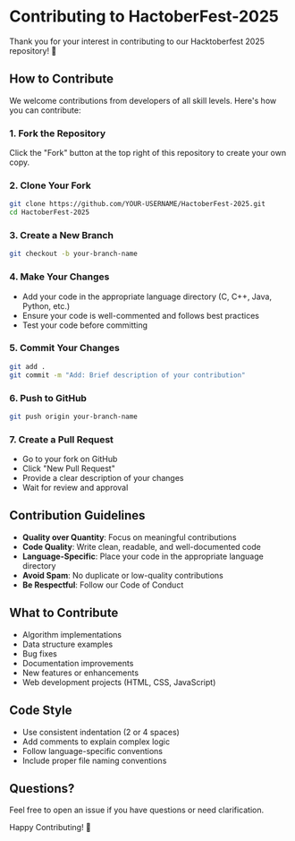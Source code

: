 # Contributing to HactoberFest-2025

Thank you for your interest in contributing to our Hacktoberfest 2025 repository! 🎉

## How to Contribute

We welcome contributions from developers of all skill levels. Here's how you can contribute:

### 1. Fork the Repository
Click the "Fork" button at the top right of this repository to create your own copy.

### 2. Clone Your Fork
```bash
git clone https://github.com/YOUR-USERNAME/HactoberFest-2025.git
cd HactoberFest-2025
```

### 3. Create a New Branch
```bash
git checkout -b your-branch-name
```

### 4. Make Your Changes
- Add your code in the appropriate language directory (C, C++, Java, Python, etc.)
- Ensure your code is well-commented and follows best practices
- Test your code before committing

### 5. Commit Your Changes
```bash
git add .
git commit -m "Add: Brief description of your contribution"
```

### 6. Push to GitHub
```bash
git push origin your-branch-name
```

### 7. Create a Pull Request
- Go to your fork on GitHub
- Click "New Pull Request"
- Provide a clear description of your changes
- Wait for review and approval

## Contribution Guidelines

- **Quality over Quantity**: Focus on meaningful contributions
- **Code Quality**: Write clean, readable, and well-documented code
- **Language-Specific**: Place your code in the appropriate language directory
- **Avoid Spam**: No duplicate or low-quality contributions
- **Be Respectful**: Follow our Code of Conduct

## What to Contribute

- Algorithm implementations
- Data structure examples
- Bug fixes
- Documentation improvements
- New features or enhancements
- Web development projects (HTML, CSS, JavaScript)

## Code Style

- Use consistent indentation (2 or 4 spaces)
- Add comments to explain complex logic
- Follow language-specific conventions
- Include proper file naming conventions

## Questions?

Feel free to open an issue if you have questions or need clarification.

Happy Contributing! 🚀
